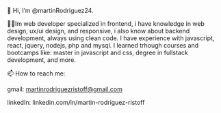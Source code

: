 👋 Hi, I’m @martinRodriguez24.

👨‍💻Im web developer specialized in frontend, i have knowledge in web design, ux/ui design, and responsive, i also know about backend development, always using clean code. 
I have experience with javascript, react, jquery, nodejs, php and mysql. I learned trhough courses and bootcamps like: master in javascript and css, degree in fullstack development, and more.

📫 How to reach me:

gmail: martinrodriguezristoff@gmail.com

linkedIn: linkedin.com/in/martin-rodriguez-ristoff

<!---
martinRodriguez24/martinRodriguez24 is a ✨ special ✨ repository because its `README.md` (this file) appears on your GitHub profile.
You can click the Preview link to take a look at your changes.
--->
